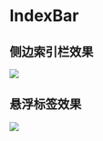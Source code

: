 # IndexBar

## 侧边索引栏效果

![](https://github.com/SouthernBox/IndexBar/blob/master/IndexBar.gif)  

## 悬浮标签效果

![](https://github.com/SouthernBox/IndexBar/blob/master/FlowIndex.gif)

